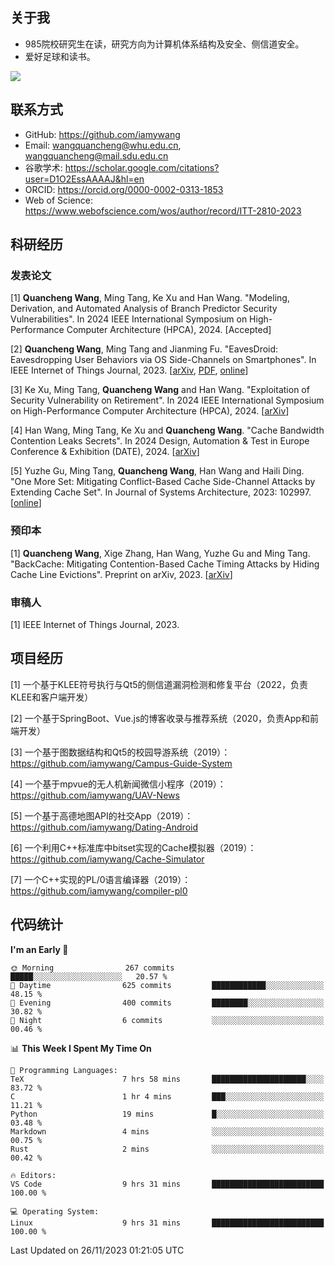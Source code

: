## 关于我

- 985院校研究生在读，研究方向为计算机体系结构及安全、侧信道安全。
- 爱好足球和读书。

![](https://github-readme-stats-iamywang.vercel.app/api?username=iamywang&theme=buefy&count_private=true&show_icons=true&hide_border=true&hide_title=true)


## 联系方式

- GitHub: https://github.com/iamywang
- Email: wangquancheng@whu.edu.cn, wangquancheng@mail.sdu.edu.cn
- 谷歌学术: https://scholar.google.com/citations?user=D1O2EssAAAAJ&hl=en
- ORCID: https://orcid.org/0000-0002-0313-1853
- Web of Science: https://www.webofscience.com/wos/author/record/ITT-2810-2023

## 科研经历

### 发表论文
[1] **Quancheng Wang**, Ming Tang, Ke Xu and Han Wang. "Modeling, Derivation, and Automated Analysis of Branch Predictor Security Vulnerabilities". In 2024 IEEE International Symposium on High-Performance Computer Architecture (HPCA), 2024. [Accepted]

[2] **Quancheng Wang**, Ming Tang and Jianming Fu. "EavesDroid: Eavesdropping User Behaviors via OS Side-Channels on Smartphones". In IEEE Internet of Things Journal, 2023. [[arXiv](https://arxiv.org/pdf/2303.03700.pdf), [PDF](https://iamywang.github.io/pubs/iot23.pdf), [online](http://dx.doi.org/10.1109/JIOT.2023.3298992)]

[3] Ke Xu, Ming Tang, **Quancheng Wang** and Han Wang. "Exploitation of Security Vulnerability on Retirement". In 2024 IEEE International Symposium on High-Performance Computer Architecture (HPCA), 2024. [[arXiv](https://arxiv.org/pdf/2307.12486.pdf)]

[4] Han Wang, Ming Tang, Ke Xu and **Quancheng Wang**. "Cache Bandwidth Contention Leaks Secrets". In 2024 Design, Automation & Test in Europe Conference & Exhibition (DATE), 2024. [[arXiv](http://arxiv.org/pdf/2306.01996.pdf)]

[5] Yuzhe Gu, Ming Tang, **Quancheng Wang**, Han Wang and Haili Ding. "One More Set: Mitigating Conflict-Based Cache Side-Channel Attacks by Extending Cache Set". In Journal of Systems Architecture, 2023: 102997. [[online](https://doi.org/10.1016/j.sysarc.2023.102997)]

### 预印本

[1] **Quancheng Wang**, Xige Zhang, Han Wang, Yuzhe Gu and Ming Tang. "BackCache: Mitigating Contention-Based Cache Timing Attacks by Hiding Cache Line Evictions". Preprint on arXiv, 2023. [[arXiv](http://arxiv.org/pdf/2304.10268.pdf)]

### 审稿人

[1] IEEE Internet of Things Journal, 2023.

## 项目经历

[1] 一个基于KLEE符号执行与Qt5的侧信道漏洞检测和修复平台（2022，负责KLEE和客户端开发）

[2] 一个基于SpringBoot、Vue.js的博客收录与推荐系统（2020，负责App和前端开发）

[3] 一个基于图数据结构和Qt5的校园导游系统（2019）：https://github.com/iamywang/Campus-Guide-System

[4] 一个基于mpvue的无人机新闻微信小程序（2019）：https://github.com/iamywang/UAV-News

[5] 一个基于高德地图API的社交App（2019）：https://github.com/iamywang/Dating-Android

[6] 一个利用C++标准库中bitset实现的Cache模拟器（2019）：https://github.com/iamywang/Cache-Simulator

[7] 一个C++实现的PL/0语言编译器（2019）：https://github.com/iamywang/compiler-pl0

## 代码统计

<!--START_SECTION:waka-->
**I'm an Early 🐤** 

```text
🌞 Morning                267 commits         █████░░░░░░░░░░░░░░░░░░░░   20.57 % 
🌆 Daytime                625 commits         ████████████░░░░░░░░░░░░░   48.15 % 
🌃 Evening                400 commits         ████████░░░░░░░░░░░░░░░░░   30.82 % 
🌙 Night                  6 commits           ░░░░░░░░░░░░░░░░░░░░░░░░░   00.46 % 
```


📊 **This Week I Spent My Time On** 

```text
💬 Programming Languages: 
TeX                      7 hrs 58 mins       █████████████████████░░░░   83.72 % 
C                        1 hr 4 mins         ███░░░░░░░░░░░░░░░░░░░░░░   11.21 % 
Python                   19 mins             █░░░░░░░░░░░░░░░░░░░░░░░░   03.48 % 
Markdown                 4 mins              ░░░░░░░░░░░░░░░░░░░░░░░░░   00.75 % 
Rust                     2 mins              ░░░░░░░░░░░░░░░░░░░░░░░░░   00.42 % 

🔥 Editors: 
VS Code                  9 hrs 31 mins       █████████████████████████   100.00 % 

💻 Operating System: 
Linux                    9 hrs 31 mins       █████████████████████████   100.00 % 
```


 Last Updated on 26/11/2023 01:21:05 UTC
<!--END_SECTION:waka-->
